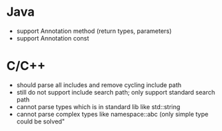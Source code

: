 # Java
- support Annotation method (return types, parameters)
- support Annotation const

# C/C++
- should parse all includes and remove cycling include path
- still do not support include search path; only support standard search path
- cannot parse types which is in standard lib like std::string
- cannot parse complex types like namespace::abc (only simple type could be solved"


